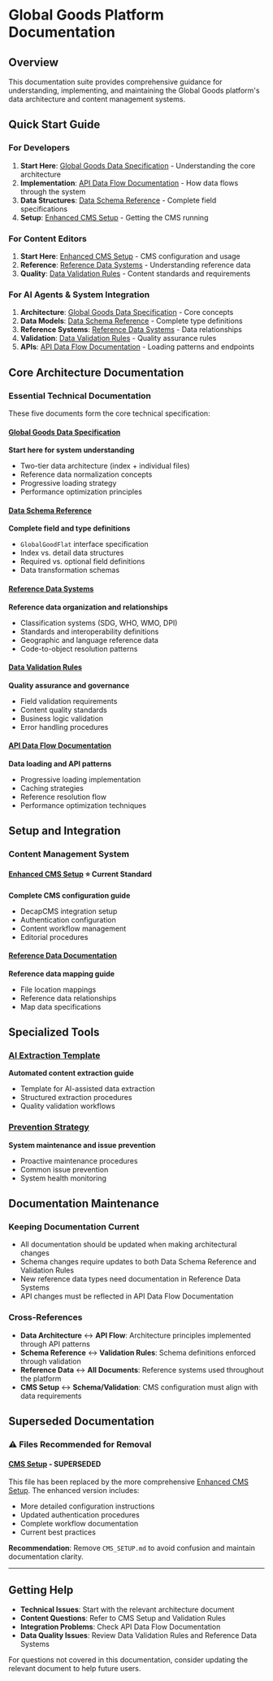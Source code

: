 
# Global Goods Platform Documentation

## Overview

This documentation suite provides comprehensive guidance for understanding, implementing, and maintaining the Global Goods platform's data architecture and content management systems.

## Quick Start Guide

### For Developers
1. **Start Here**: [Global Goods Data Specification](./GlobalGoodsDataSpecification.md) - Understanding the core architecture
2. **Implementation**: [API Data Flow Documentation](./APIDataFlowDocumentation.md) - How data flows through the system
3. **Data Structures**: [Data Schema Reference](./DataSchemaReference.md) - Complete field specifications
4. **Setup**: [Enhanced CMS Setup](./ENHANCED_CMS_SETUP.md) - Getting the CMS running

### For Content Editors
1. **Start Here**: [Enhanced CMS Setup](./ENHANCED_CMS_SETUP.md) - CMS configuration and usage
2. **Reference**: [Reference Data Systems](./ReferenceDataSystems.md) - Understanding reference data
3. **Quality**: [Data Validation Rules](./DataValidationRules.md) - Content standards and requirements

### For AI Agents & System Integration
1. **Architecture**: [Global Goods Data Specification](./GlobalGoodsDataSpecification.md) - Core concepts
2. **Data Models**: [Data Schema Reference](./DataSchemaReference.md) - Complete type definitions
3. **Reference Systems**: [Reference Data Systems](./ReferenceDataSystems.md) - Data relationships
4. **Validation**: [Data Validation Rules](./DataValidationRules.md) - Quality assurance rules
5. **APIs**: [API Data Flow Documentation](./APIDataFlowDocumentation.md) - Loading patterns and endpoints

## Core Architecture Documentation

### Essential Technical Documentation
These five documents form the core technical specification:

#### [Global Goods Data Specification](./GlobalGoodsDataSpecification.md)
**Start here for system understanding**
- Two-tier data architecture (index + individual files)
- Reference data normalization concepts
- Progressive loading strategy
- Performance optimization principles

#### [Data Schema Reference](./DataSchemaReference.md)
**Complete field and type definitions**
- `GlobalGoodFlat` interface specification
- Index vs. detail data structures
- Required vs. optional field definitions
- Data transformation schemas

#### [Reference Data Systems](./ReferenceDataSystems.md)
**Reference data organization and relationships**
- Classification systems (SDG, WHO, WMO, DPI)
- Standards and interoperability definitions
- Geographic and language reference data
- Code-to-object resolution patterns

#### [Data Validation Rules](./DataValidationRules.md)
**Quality assurance and governance**
- Field validation requirements
- Content quality standards
- Business logic validation
- Error handling procedures

#### [API Data Flow Documentation](./APIDataFlowDocumentation.md)
**Data loading and API patterns**
- Progressive loading implementation
- Caching strategies
- Reference resolution flow
- Performance optimization techniques

## Setup and Integration

### Content Management System

#### [Enhanced CMS Setup](./ENHANCED_CMS_SETUP.md) ⭐ **Current Standard**
**Complete CMS configuration guide**
- DecapCMS integration setup
- Authentication configuration
- Content workflow management
- Editorial procedures

#### [Reference Data Documentation](./Reference%20Data%20Documentation.md)
**Reference data mapping guide**
- File location mappings
- Reference data relationships
- Map data specifications

## Specialized Tools

### [AI Extraction Template](./ai-extraction-template.md)
**Automated content extraction guide**
- Template for AI-assisted data extraction
- Structured extraction procedures
- Quality validation workflows

### [Prevention Strategy](./PREVENTION_STRATEGY.md)
**System maintenance and issue prevention**
- Proactive maintenance procedures
- Common issue prevention
- System health monitoring

## Documentation Maintenance

### Keeping Documentation Current
- All documentation should be updated when making architectural changes
- Schema changes require updates to both Data Schema Reference and Validation Rules
- New reference data types need documentation in Reference Data Systems
- API changes must be reflected in API Data Flow Documentation

### Cross-References
- **Data Architecture** ↔ **API Flow**: Architecture principles implemented through API patterns
- **Schema Reference** ↔ **Validation Rules**: Schema definitions enforced through validation
- **Reference Data** ↔ **All Documents**: Reference systems used throughout the platform
- **CMS Setup** ↔ **Schema/Validation**: CMS configuration must align with data requirements

## Superseded Documentation

### ⚠️ Files Recommended for Removal

#### [CMS Setup](./CMS_SETUP.md) - **SUPERSEDED**
This file has been replaced by the more comprehensive [Enhanced CMS Setup](./ENHANCED_CMS_SETUP.md). The enhanced version includes:
- More detailed configuration instructions
- Updated authentication procedures
- Complete workflow documentation
- Current best practices

**Recommendation**: Remove `CMS_SETUP.md` to avoid confusion and maintain documentation clarity.

---

## Getting Help

- **Technical Issues**: Start with the relevant architecture document
- **Content Questions**: Refer to CMS Setup and Validation Rules
- **Integration Problems**: Check API Data Flow Documentation
- **Data Quality Issues**: Review Data Validation Rules and Reference Data Systems

For questions not covered in this documentation, consider updating the relevant document to help future users.
